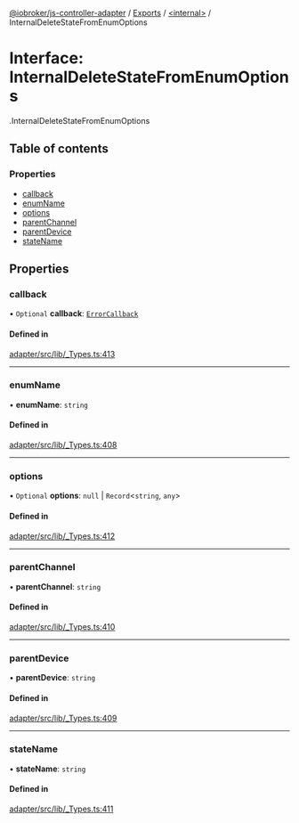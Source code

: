 [@iobroker/js-controller-adapter](../README.md) / [Exports](../modules.md) / [<internal\>](../modules/internal_.md) / InternalDeleteStateFromEnumOptions

# Interface: InternalDeleteStateFromEnumOptions

[<internal>](../modules/internal_.md).InternalDeleteStateFromEnumOptions

## Table of contents

### Properties

- [callback](internal_.InternalDeleteStateFromEnumOptions.md#callback)
- [enumName](internal_.InternalDeleteStateFromEnumOptions.md#enumname)
- [options](internal_.InternalDeleteStateFromEnumOptions.md#options)
- [parentChannel](internal_.InternalDeleteStateFromEnumOptions.md#parentchannel)
- [parentDevice](internal_.InternalDeleteStateFromEnumOptions.md#parentdevice)
- [stateName](internal_.InternalDeleteStateFromEnumOptions.md#statename)

## Properties

### callback

• `Optional` **callback**: [`ErrorCallback`](../modules/internal_.md#errorcallback)

#### Defined in

[adapter/src/lib/_Types.ts:413](https://github.com/ioBroker/ioBroker.js-controller/blob/4552d569/packages/adapter/src/lib/_Types.ts#L413)

___

### enumName

• **enumName**: `string`

#### Defined in

[adapter/src/lib/_Types.ts:408](https://github.com/ioBroker/ioBroker.js-controller/blob/4552d569/packages/adapter/src/lib/_Types.ts#L408)

___

### options

• `Optional` **options**: ``null`` \| `Record`<`string`, `any`\>

#### Defined in

[adapter/src/lib/_Types.ts:412](https://github.com/ioBroker/ioBroker.js-controller/blob/4552d569/packages/adapter/src/lib/_Types.ts#L412)

___

### parentChannel

• **parentChannel**: `string`

#### Defined in

[adapter/src/lib/_Types.ts:410](https://github.com/ioBroker/ioBroker.js-controller/blob/4552d569/packages/adapter/src/lib/_Types.ts#L410)

___

### parentDevice

• **parentDevice**: `string`

#### Defined in

[adapter/src/lib/_Types.ts:409](https://github.com/ioBroker/ioBroker.js-controller/blob/4552d569/packages/adapter/src/lib/_Types.ts#L409)

___

### stateName

• **stateName**: `string`

#### Defined in

[adapter/src/lib/_Types.ts:411](https://github.com/ioBroker/ioBroker.js-controller/blob/4552d569/packages/adapter/src/lib/_Types.ts#L411)

